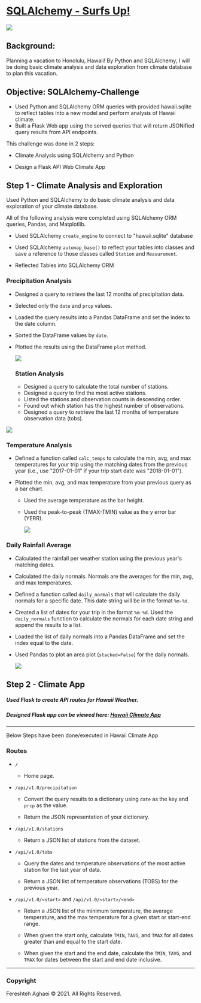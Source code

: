 # [SQLAlchemy - Surfs Up!](https://github.com/fereshtehaghaei/SQLAlchemy-Challenge)

![](Images/surfs-up.png)



## Background: 

Planning a vacation to Honolulu, Hawaii! By Python and SQLAlchemy, I will be doing basic climate analysis and data exploration from climate database to plan this vacation. 



## Objective: SQLAlchemy-Challenge

- Used Python and SQLAlchemy ORM queries with provided hawaii.sqlite to reflect tables into a new model and perform analysis of Hawaii climate.
- Built a Flask Web app using the served queries that will return JSONified query results from API endpoints.

This challenge was done in 2 steps:

- Climate Analysis using SQLAlchemy and Python

- Design a Flask API Web Climate App

  

## Step 1 - Climate Analysis and Exploration

Used Python and SQLAlchemy to do basic climate analysis and data exploration of your climate database. 

All of the following analysis were completed using SQLAlchemy ORM queries, Pandas, and Matplotlib.

- Used SQLAlchemy `create_engine` to connect to "hawaii.sqlite" database

* Used SQLAlchemy `automap_base()` to reflect your tables into classes and save a reference to those classes called `Station` and `Measurement`.

* Reflected Tables into SQLAlchemy ORM

  

### Precipitation Analysis

* Designed a query to retrieve the last 12 months of precipitation data.

* Selected only the `date` and `prcp` values.

* Loaded the query results into a Pandas DataFrame and set the index to the date column.

* Sorted the DataFrame values by `date`.

* Plotted the results using the DataFrame `plot` method.

  ![](Images/precipitation.png)

  

  ### Station Analysis

  - Designed a query to calculate the total number of stations.
  - Designed a query to find the most active stations.
  - Listed the stations and observation counts in descending order.
  - Found out which station has the highest number of observations.
  - Designed a query to retrieve the last 12 months of temperature observation data (tobs).

![](Images/temperature_vs_frequency.png)



### Temperature Analysis

* Defined a function called  `calc_temps` to calculate the min, avg, and max temperatures for your trip using the matching dates from the previous year (i.e., use "2017-01-01" if your trip start date was "2018-01-01").

* Plotted the min, avg, and max temperature from your previous query as a bar chart.

  * Used the average temperature as the bar height.

  * Used the peak-to-peak (TMAX-TMIN) value as the y error bar (YERR).

    ![](Images/trip_average_temperature.png)

### Daily Rainfall Average

* Calculated the rainfall per weather station using the previous year's matching dates.

* Calculated the daily normals. Normals are the averages for the min, avg, and max temperatures.

* Defined a function called `daily_normals` that will calculate the daily normals for a specific date. This date string will be in the format `%m-%d`.

* Created a list of dates for your trip in the format `%m-%d`. Used the `daily_normals` function to calculate the normals for each date string and append the results to a list.

* Loaded the list of daily normals into a Pandas DataFrame and set the index equal to the date.

* Used Pandas to plot an area plot (`stacked=False`) for the daily normals.

  ![](Images/daily_area_plot.png)



## Step 2 - Climate App

##### Used Flask to create API routes for Hawaii Weather.

##### Designed Flask app can be viewed here: [Hawaii Climate App](https://github.com/fereshtehaghaei/Climate-Analysis-SQLAlchemy/blob/master/my_app.py)

------

Below Steps have been done/executed in Hawaii Climate App

### Routes

* `/`
  * Home page.

* `/api/v1.0/precipitation`

  * Convert the query results to a dictionary using `date` as the key and `prcp` as the value.

  * Return the JSON representation of your dictionary.

* `/api/v1.0/stations`

  * Return a JSON list of stations from the dataset.

* `/api/v1.0/tobs`
  * Query the dates and temperature observations of the most active station for the last year of data.

  * Return a JSON list of temperature observations (TOBS) for the previous year.

* `/api/v1.0/<start>` and `/api/v1.0/<start>/<end>`

  * Return a JSON list of the minimum temperature, the average temperature, and the max temperature for a given start or start-end range.

  * When given the start only, calculate `TMIN`, `TAVG`, and `TMAX` for all dates greater than and equal to the start date.

  * When given the start and the end date, calculate the `TMIN`, `TAVG`, and `TMAX` for dates between the start and end date inclusive.



- - -

### Copyright

Fereshteh Aghaei © 2021. All Rights Reserved.
